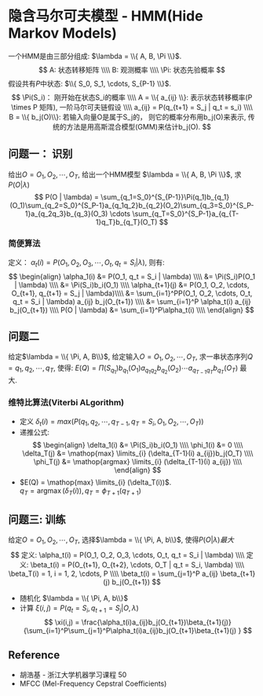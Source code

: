 # 隐含马尔可夫模型 - HMM(Hide Markov Models)

一个HMM是由三部分组成:  $\lambda = \\{ A, B, \Pi \\}$.  
$$
A: 状态转移矩阵  \\\\
B: 观测概率 \\\\
\Pi: 状态先验概率
$$
假设共有$P$中状态: $\\{ S_0, S_1, \cdots, S_{P-1} \\}$.  
$$
\Pi(S_i)： 刚开始在状态S_i的概率 \\\\
A = \\{ a_{ij} \\}: 表示状态转移概率(P \times P 矩阵), 一阶马尔可夫链假设 \\\\
a_{ij} = P(q_{t+1} = S_j | q_t = s_i) \\\\
B = \\{ b_j(O)\\}: 若输入向量O是属于S_j的， 则它的概率分布用b_j(O)来表示, 传统的方法是用高斯混合模型(GMM)来估计b_j(O).
$$

## 问题一： 识别
给出$O = O_1, O_2, \cdots, O_T$, 给出一个HMM模型 $\lambda = \\{ A, B, \Pi \\}$, 求$P(O | \lambda)$
$$
P(O | \lambda) = \sum_{q_1=S_0}^{S_{P-1}}\Pi(q_1)b_{q_1}(O_1)\sum_{q_2=S_0}^{S_P-1}a_{q_1q_2}b_{q_2}(O_2)\sum_{q_3=S_0}^{S_P-1}a_{q_2q_3}b_{q_3}(O_3) \cdots \sum_{q_T=S_0}^{S_P-1}a_{q_{T-1}q_T}b_{q_T}(O_T)
$$
### 简便算法
定义： $\alpha_t(i) = P(O_1, O_2, O_3, \cdots, O_t, q_t = S_i | \lambda)$, 则有:
$$
\begin{align}
\alpha_1(i) &= P(O_1, q_t = S_i | \lambda) \\\\
&= \Pi(S_i)P(O_1 | \lambda) \\\\
&= \Pi(S_i)b_i(O_1) \\\\
\alpha_{t+1}(j) &= P(O_1, O_2, \cdots, O_{t+1}, q_{t+1} = S_j | \lambda)\\\\
&= \sum_{i=1}^PP(O_1, O_2, \cdots, O_t, q_t = S_i | \lambda) a_{ij} b_j(O_{t+1}) \\\\
&= \sum_{i=1}^P \alpha_t(i) a_{ij} b_j(O_{t+1}) \\\\
P(O | \lambda) &= \sum_{i=1}^P\alpha_t(i) \\\\
\end{align}
$$

## 问题二
给定$\lambda = \\{ \Pi, A, B\\}$, 给定输入$O = O_1, O_2, \cdots, O_T$, 求一串状态序列$Q = q_1, q_2, \cdots, q_T$, 
使得: $E(Q) = \Pi(S_{q_1})b_{q_1}(O_1)a_{q_1q_2}b_{q_2}(O_2)\cdots a_{q_{T-1}q_T}b_{q_T}(O_T)$ 最大.

### 维特比算法(Viterbi ALgorithm)
 * 定义 $\delta_t(i) = max(P(q_1,q_2, \cdots, q_{T-1}, q_T=S_i, O_1, O_2, \cdots, O_T))$
 * 递推公式:
$$
\begin{align}
\delta_1(i) &= \Pi(S_i)b_i(O_1) \\\\
\phi_1(i) &= 0 \\\\
\delta_T(j) &= \mathop{max} \limits_{i} (\delta_{T-1}(i) a_{ij})b_j(O_T) \\\\
\phi_T(j) &= \mathop{argmax} \limits_{i} (\delta_{T-1}(i) a_{ij}) \\\\
\end{align}
$$
* $E(Q) = \mathop{max} \limits_{i} (\delta_T(i))$.  
 $q_T = \mathop{argmax}(\delta_T(i)), q_T = \phi_{T+1}(q_{T+1})$

## 问题三: 训练
给定$O=O_1, O_2, \cdots, O_T$, 选择$\lambda = \\{ \Pi, A, b\\}$, 使得$P(O | \lambda)最大$
$$
定义: \alpha_t(i) = P(O_1, O_2, O_3, \cdots, O_t, q_t = S_i | \lambda) \\\\
定义: \beta_t(i) = P(O_{t+1}, O_{t+2}, \cdots, O_T | q_t = S_i, \lambda) \\\\
\beta_T(i) = 1,  i = 1, 2, \cdots, P \\\\
\beta_t(i) = \sum_{j=1}^P a_{ij} \beta_{t+1}(j) b_j(O_{t+1})
$$
* 随机化 $\lambda = \\{ \Pi, A, b\\}$
* 计算 $\xi(i,j) = P(q_t = S_i, q_{t+1} = S_j | O, \lambda)$
$$
\xi(i,j) = \frac{\alpha_t(i)a_{ij}b_j(O_{t+1})\beta_{t+1}(j)}{\sum_{i=1}^P\sum_{j=1}^P\alpha_t(i)a_{ij}b_j(O_{t+1}\beta_{t+1}(j) }
$$

## Reference
* 胡浩基 - 浙江大学机器学习课程 50
* MFCC (Mel-Frequency Cepstral Coefficients)

